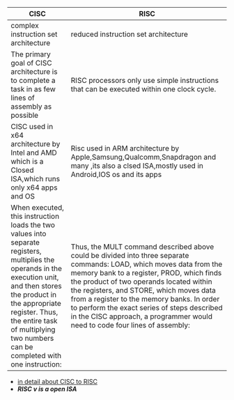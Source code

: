 
| CISC                                                                                                                                                                                                                                                                          | RISC                                                                                                                                                                                                                                                                                                                                                                                                                                |
| ----------------------------------------------------------------------------------------------------------------------------------------------------------------------------------------------------------------------------------------------------------------------------- | ----------------------------------------------------------------------------------------------------------------------------------------------------------------------------------------------------------------------------------------------------------------------------------------------------------------------------------------------------------------------------------------------------------------------------------- |
| complex instruction set architecture                                                                                                                                                                                                                                          | reduced instruction set architecture                                                                                                                                                                                                                                                                                                                                                                                                |
| The primary goal of CISC architecture is to complete a task in as few lines of assembly as possible                                                                                                                                                                           | RISC processors only use simple instructions that can be executed within one clock cycle.                                                                                                                                                                                                                                                                                                                                           |
| CISC used in x64 architecture by Intel and AMD which is a Closed ISA,which runs only x64 apps and OS                                                                                                                                                                          | Risc used in ARM architecture by Apple,Samsung,Qualcomm,Snapdragon and many ,its also a clsed ISA,mostly used in Android,IOS os and its apps                                                                                                                                                                                                                                                                                        |
| When executed, this instruction loads the two values into separate registers, multiplies the operands in the execution unit, and then stores the product in the appropriate register. Thus, the entire task of multiplying two numbers can be completed with one instruction: | Thus, the MULT command described above could be divided into three separate commands: LOAD, which moves data from the memory bank to a register, PROD, which finds the product of two operands located within the registers, and STORE, which moves data from a register to the memory banks. In order to perform the exact series of steps described in the CISC approach, a programmer would need to code four lines of assembly: |



- [in detail about CISC to RISC](https://cs.stanford.edu/people/eroberts/courses/soco/projects/risc/risccisc/)
- ***RISC v is a open ISA***